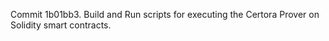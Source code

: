 Commit 1b01bb3.                    Build and Run scripts for executing the Certora Prover on Solidity smart contracts.